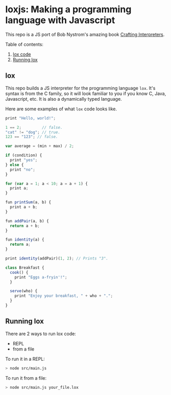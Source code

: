 # loxjs: Making a programming language with Javascript

This repo is a JS port of Bob Nystrom's amazing book [Crafting Interpreters](http://www.craftinginterpreters.com/).

Table of contents:
1. [lox code](#lox)
2. [Running lox](#running-lox)

## lox

This repo builds a JS interpreter for the programming language `lox`. It's syntax is from the C family, so it will look familiar to you if you know C, Java, Javascript, etc. It is also a dynamically typed language.

Here are some examples of what `lox` code looks like.

```js
print "Hello, world!";
```

```js
1 == 2;         // false.
"cat" != "dog"; // true.
123 == "123"; // false.
```

```js
var average = (min + max) / 2;
```

```js
if (condition) {
  print "yes";
} else {
  print "no";
}
```

```js
for (var a = 1; a < 10; a = a + 1) {
  print a;
}
```

```js
fun printSum(a, b) {
  print a + b;
}
```

```js
fun addPair(a, b) {
  return a + b;
}

fun identity(a) {
  return a;
}

print identity(addPair)(1, 2); // Prints "3".
```

```js
class Breakfast {
  cook() {
    print "Eggs a-fryin'!";
  }

  serve(who) {
    print "Enjoy your breakfast, " + who + ".";
  }
}
```

## Running lox

There are 2 ways to run lox code:
- REPL
- from a file

To run it in a REPL:
```bash
> node src/main.js
```

To run it from a file:
```bash
> node src/main.js your_file.lox
```
